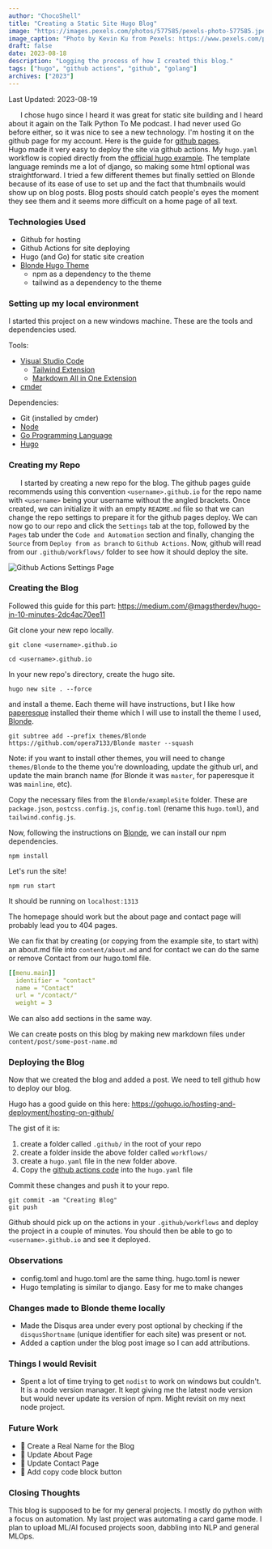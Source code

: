 ```yaml
---
author: "ChocoShell"
title: "Creating a Static Site Hugo Blog"
image: "https://images.pexels.com/photos/577585/pexels-photo-577585.jpeg"
image_caption: "Photo by Kevin Ku from Pexels: https://www.pexels.com/photo/data-codes-through-eyeglasses-577585/"
draft: false
date: 2023-08-18
description: "Logging the process of how I created this blog."
tags: ["hugo", "github actions", "github", "golang"]
archives: ["2023"]
---
```


Last Updated: 2023-08-19

&nbsp;&nbsp;&nbsp;&nbsp;&nbsp;&nbsp;I chose hugo since I heard it was great for static site building and I heard about it again on the Talk Python To Me podcast.
I had never used Go before either, so it was nice to see a new technology. I'm hosting it on the github page for my account. Here is the guide for [github pages](https://pages.github.com/).  
Hugo made it very easy to deploy the site via github actions. My `hugo.yaml` workflow is copied directly from the [official hugo example](https://gohugo.io/hosting-and-deployment/hosting-on-github/#.github/workflows/hugo.yaml). The template language reminds me a lot of django, so making some html optional was straightforward.
I tried a few different themes but finally settled on Blonde because of its ease of use to set up and the fact that thumbnails would show up on blog posts. Blog posts should catch people's eyes the moment they see them and it seems more difficult on a home page of all text.


### Technologies Used

- Github for hosting
- Github Actions for site deploying
- Hugo (and Go) for static site creation
- [Blonde Hugo Theme](https://themes.gohugo.io/themes/blonde/)
  - npm as a dependency to the theme
  - tailwind as a dependency to the theme

### Setting up my local environment

I started this project on a new windows machine. These are the tools and dependencies used.

Tools:
- [Visual Studio Code](https://code.visualstudio.com/)
  - [Tailwind Extension](https://marketplace.visualstudio.com/items?itemName=bradlc.vscode-tailwindcss)
  - [Markdown All in One Extension](https://marketplace.visualstudio.com/items?itemName=yzhang.markdown-all-in-one)
- [cmder](https://cmder.app/)

Dependencies:
- Git (installed by cmder)
- [Node](https://nodejs.org/en)
- [Go Programming Language](https://go.dev/)
- [Hugo](https://gohugo.io/)


### Creating my Repo

&nbsp;&nbsp;&nbsp;&nbsp;&nbsp;&nbsp;I started by creating a new repo for the blog.  The github pages guide recommends using this convention `<username>.github.io` for the repo name with `<username>` being your username without the angled brackets. Once created, we can initialize it with an empty `README.md` file so that we can change the repo settings to prepare it for the github pages deploy.  We can now go to our repo and click the `Settings` tab at the top, followed by the `Pages` tab under the `Code and Automation` section and finally, changing the `Source` from `Deploy from as branch` to `Github Actions`. Now, github will read from our `.github/workflows/` folder to see how it should deploy the site.

![Github Actions Settings Page](/img/github_pages.png)

### Creating the Blog

Followed this guide for this part: https://medium.com/@magstherdev/hugo-in-10-minutes-2dc4ac70ee11

Git clone your new repo locally.
```
git clone <username>.github.io
```

```
cd <username>.github.io
```

In your new repo's directory, create the hugo site.

```
hugo new site . --force
```

and install a theme. Each theme will have instructions, but I like how [paperesque](https://github.com/capnfabs/paperesque) installed their theme which I will use to install the theme I used, [Blonde](https://github.com/opera7133/Blonde).

```
git subtree add --prefix themes/Blonde https://github.com/opera7133/Blonde master --squash
```

Note: if you want to install other themes, you will need to change `themes/Blonde` to the theme you're downloading, update the github url, and update the main branch name (for Blonde it was `master`, for paperesque it was `mainline`, etc).

Copy the necessary files from the `Blonde/exampleSite` folder.  These are `package.json`, `postcss.config.js`, `config.toml` (rename this `hugo.toml`), and `tailwind.config.js`.

Now, following the instructions on [Blonde](https://github.com/opera7133/Blonde), we can install our npm dependencies.

```
npm install
```

Let's run the site!

```
npm run start
```

It should be running on `localhost:1313`

The homepage should work but the about page and contact page will probably lead you to 404 pages.

We can fix that by creating (or copying from the example site, to start with) an about.md file into `content/about.md` and for contact we can do the same or remove Contact from our hugo.toml file.
```yaml
[[menu.main]]
  identifier = "contact"
  name = "Contact"
  url = "/contact/"
  weight = 3
```

We can also add sections in the same way.

We can create posts on this blog by making new markdown files under `content/post/some-post-name.md`


### Deploying the Blog

Now that we created the blog and added a post.  We need to tell github how to deploy our blog.

Hugo has a good guide on this here: https://gohugo.io/hosting-and-deployment/hosting-on-github/

The gist of it is:
1. create a folder called `.github/` in the root of your repo
2. create a folder inside the above folder called `workflows/`
3. create a `hugo.yaml` file in the new folder above.
4. Copy the [github actions code](https://gohugo.io/hosting-and-deployment/hosting-on-github/#.github/workflows/hugo.yaml) into the `hugo.yaml` file


Commit these changes and push it to your repo.

```
git commit -am "Creating Blog"
git push
```

Github should pick up on the actions in your `.github/workflows` and deploy the project in a couple of minutes.  You should then be able to go to `<username>.github.io` and see it deployed.

### Observations

- config.toml and hugo.toml are the same thing. hugo.toml is newer
- Hugo templating is similar to django. Easy for me to make changes


### Changes made to Blonde theme locally

- Made the Disqus area under every post optional by checking if the `disqusShortname` (unique identifier for each site) was present or not.
- Added a caption under the blog post image so I can add attributions.


### Things I would Revisit

- Spent a lot of time trying to get `nodist` to work on windows but couldn't. It is a node version manager. It kept giving me the latest node version but would never update its version of npm. Might revisit on my next node project.


### Future Work
- :white_square_button: Create a Real Name for the Blog
- :white_square_button: Update About Page
- :white_square_button: Update Contact Page
- :white_square_button: Add copy code block button

### Closing Thoughts

This blog is supposed to be for my general projects. I mostly do python with a focus on automation.  My last project was automating a card game mode.  I plan to upload ML/AI focused projects soon, dabbling into NLP and general MLOps.
